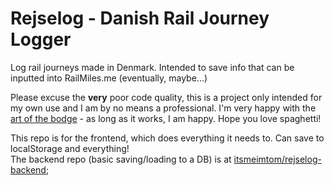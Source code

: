 # Rejselog - Danish Rail Journey Logger

Log rail journeys made in Denmark. Intended to save info that can be inputted into RailMiles.me (eventually, maybe...)

Please excuse the **very** poor code quality, this is a project only intended for my own use and I am by no means a professional. I'm very happy with the [art of the bodge](https://www.youtube.com/watch?v=lIFE7h3m40U) - as long as it works, I am happy. Hope you love spaghetti!

This repo is for the frontend, which does everything it needs to. Can save to localStorage and everything!  
The backend repo (basic saving/loading to a DB) is at [itsmeimtom/rejselog-backend](https://github.com/itsmeimtom/rejselog-backend);
